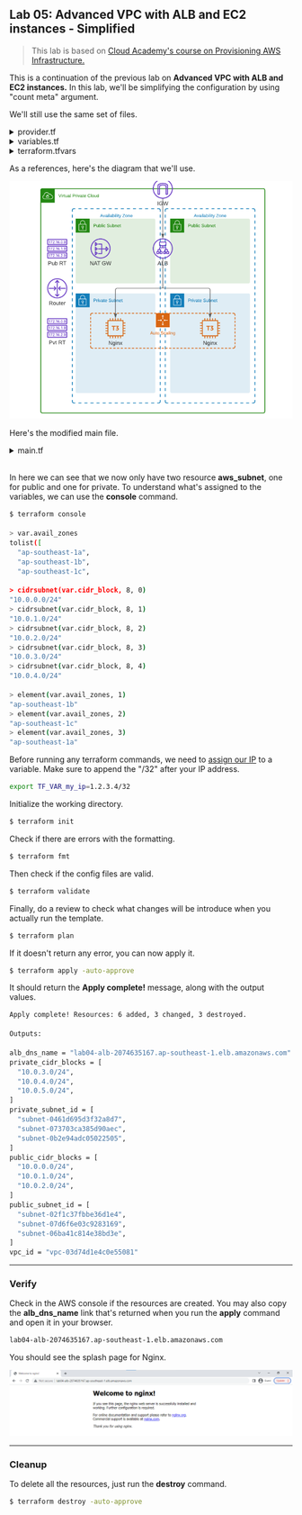 
## Lab 05: Advanced VPC with ALB and EC2 instances - Simplified

> This lab is based on [Cloud Academy's course on Provisioning AWS Infrastructure.](https://cloudacademy.com/course/terraform-provisioning-aws-infrastructure/course-introduction/?context_resource=lp&context_id=2377)

This is a continuation of the previous lab on **Advanced VPC with ALB and EC2 instances.** In this lab, we'll be simplifying the configuration by using "count meta" argument.

We'll still use the same set of files.

<details><summary> provider.tf </summary>
 
```bash
terraform {
  required_version = ">= 0.12"

  required_providers {
    aws = {
      source  = "hashicorp/aws"
      version = ">= 4.16.0"
    }
  }
}

provider "aws" {
  region                   = var.aws_region
  shared_credentials_files = var.my_credentials
  profile                  = var.my_profile
}

```
 
</details>

<details><summary> variables.tf </summary>
 
```bash
# Variables for setting up terraform

variable "aws_region" {
  description = "AWS region"
  type        = string
}

variable "my_credentials" {
  description = "Credentials to be used to connect to AWS"
  type        = list(string)
}

variable "my_profile" {
  description = "Profile to be used to connect to AWS"
  type        = string
}

variable "my_ip" {
  type = string
}

# Variables for creating the VPC and EC2 instances

variable "instance_type" {
  type = string
}

variable "avail_zones" {
  type = list(string)
}

variable "cidr_block" {
  type = string
}



```
 
</details>

<details><summary> terraform.tfvars </summary>

```bash
# Variables for setting up terraform
aws_region     = "ap-southeast-1"
my_credentials = ["/mnt/c/Users/Eden.Jose/.aws/credentials"]
my_profile     = "vscode-dev"

# Variables for creating the VPC and EC2 instances
avail_zones   = ["ap-southeast-1a", "ap-southeast-1b", "ap-southeast-1c"]
instance_type = "t3.micro"
cidr_block    = "10.0.0.0/16" 
```

</details>

As a references, here's the diagram that we'll use.

![](../Images/lab5diagram2.png)  

Here's the modified main file.

<details><summary> main.tf </summary>
 
```bash
# lab04_VPC_with_EC2_Nginx
#---------------------------------------------------------------------
# This terraform template deploys a VPC with 2 public subnets that has 
# a security group, an internet gateway, a NAT gateway, and an 
# Application loadbalancer. Traffic will be loadbalanced between the 
# EC2 instances in the autoscaling group. Finally, the instances are 
# bootstrapped with an NGINX webserver.
#---------------------------------------------------------------------

resource "aws_vpc" "lab04-vpc" {
  cidr_block           = var.cidr_block
  instance_tenancy     = "default"
  enable_dns_support   = "true"
  enable_dns_hostnames = "true"

  tags = {
    Name = "lab04-vpc"
  }
}

# Creates the public subnet 1 and 2
resource "aws_subnet" "lab04-public-subnet" {
  map_public_ip_on_launch = true
  vpc_id                  = aws_vpc.lab04-vpc.id
  count                   = length(var.avail_zones)
  cidr_block              = cidrsubnet(var.cidr_block, 8, count.index)
  availability_zone       = element(var.avail_zones, count.index)

  tags = {
    Name = "lab04-public-subnet-${element(var.avail_zones, count.index)}"
    Type = "Public"
  }
}

# Creates the private subnet 1 and 2
resource "aws_subnet" "lab04-private-subnet" {
  map_public_ip_on_launch = true
  vpc_id                  = aws_vpc.lab04-vpc.id
  count                   = length(var.avail_zones)
  cidr_block              = cidrsubnet(var.cidr_block, 8, count.index + length(var.avail_zones))
  availability_zone       = element(var.avail_zones, count.index)

  tags = {
    Name = "lab04-private-subnet-${element(var.avail_zones, count.index)}"
    Type = "Public"
  }
}

resource "aws_internet_gateway" "lab04-igw" {
  vpc_id = aws_vpc.lab04-vpc.id

  tags = {
    Name = "lab04-igw"
  }
}

# Create the Elastic IPs per availability zone
resource "aws_eip" "lab04-eip-nat" {
  count = length(var.avail_zones)
  vpc   = true
}

# Creates the NAT gateway - Public NAT.
# This creates a NAT gateway in each availability zone.
resource "aws_nat_gateway" "lab04-natgw" {
  count         = length(var.avail_zones)
  allocation_id = element(aws_eip.lab04-eip-nat.*.id, count.index)
  subnet_id     = element(aws_subnet.lab04-public-subnet.*.id, count.index)

  tags = {
    Name = "lab04-natgw-${element(var.avail_zones, count.index)}"
  }

  # To ensure proper ordering, it is recommended to add an 
  # explicit dependency on the Internet Gateway for the VPC.
  depends_on = [aws_internet_gateway.lab04-igw]
}

#========================================================================
# Creates the route table. One route table per AZ
# This is a public route table that routes to the IGW.
resource "aws_route_table" "lab04-rt-public" {
  vpc_id = aws_vpc.lab04-vpc.id

  route {
    cidr_block = "0.0.0.0/0"
    gateway_id = aws_internet_gateway.lab04-igw.id
  }

  tags = {
    Name = "lab04-rt-public"
  }
}

# Associates the route table to the public subnet
resource "aws_route_table_association" "lab04-route-assoc-public" {
  count          = length(var.avail_zones)
  subnet_id      = element(aws_subnet.lab04-public-subnet.*.id, count.index)
  route_table_id = aws_route_table.lab04-rt-public.id
}

#========================================================================
# This is a private route table that routes to the NAT-GW.
resource "aws_route_table" "lab04-rt-private" {
  vpc_id = aws_vpc.lab04-vpc.id
  count  = length(var.avail_zones)

  route {
    cidr_block = "0.0.0.0/0"
    gateway_id = element(aws_nat_gateway.lab04-natgw.*.id, count.index)
  }

  tags = {
    Name = "lab04-rt-private-${element(var.avail_zones, count.index)}"
  }
}

# Associates the route table to the subnets
resource "aws_route_table_association" "lab04-route-assoc-private" {
  count          = length(var.avail_zones)
  subnet_id      = element(aws_subnet.lab04-private-subnet.*.id, count.index)
  route_table_id = element(aws_route_table.lab04-rt-private.*.id, count.index)
}
#========================================================================

# Creates the security group for the autoscaling group of wenservers
# Note that the egress traffic is routed to the ALB.
# This can be seen on the cidr_blocks of the second ingress.
resource "aws_security_group" "lab04-secgroup-1" {
  name        = "lab04-secgroup-1"
  description = "Allow web server network traffic"
  vpc_id      = aws_vpc.lab04-vpc.id

  ingress {
    description = "SSH from my IP"
    from_port   = 22
    to_port     = 22
    protocol    = "tcp"
    cidr_blocks = [var.my_ip]
  }

  ingress {
    description = "HTTP from anywhere, through the ALB"
    from_port   = 80
    to_port     = 80
    protocol    = "tcp"
    cidr_blocks = [
      cidrsubnet(var.cidr_block, 8, 1),
      cidrsubnet(var.cidr_block, 8, 2)
    ]
  }

  egress {
    from_port   = 0
    to_port     = 0
    protocol    = "-1"
    cidr_blocks = ["0.0.0.0/0"]
  }

  tags = {
    Name = "lab04-secgroup-1"
  }
}

# Creates the security group for the ALB
# This allows inbound traffic from the internet and
# allows outbound traffic to go through only the webserber security group
resource "aws_security_group" "lab04-secgroup-2" {
  name        = "lab04-secgroup-2"
  description = "Allow ALB network traffic"
  vpc_id      = aws_vpc.lab04-vpc.id

  ingress {
    description = "HTTP from anywhere"
    from_port   = 80
    to_port     = 80
    protocol    = "tcp"
    cidr_blocks = ["0.0.0.0/0"]
  }

  egress {
    from_port       = 0
    to_port         = 0
    protocol        = "-1"
    security_groups = [aws_security_group.lab04-secgroup-1.id]
  }

  tags = {
    Name = "lab04-secgroup-1"
  }
}

# Launch template for the autoscaling group
# The "webserver.tpl" bootstraps the instances in the ASG wIth NGINX.
# This uses string interpolation to inject the current module path.
resource "aws_launch_template" "lab04-launchtemplate-webserver" {
  name = "lab04-launchtemplate-webserver"

  image_id               = data.aws_ami.lab04_ami.id
  instance_type          = var.instance_type
  key_name               = aws_key_pair.lab04-keypair.id
  vpc_security_group_ids = [aws_security_group.lab04-secgroup-1.id]

  tag_specifications {
    resource_type = "instance"

    tags = {
      Name = "lab04-webserver"
    }
  }
  user_data = filebase64("${path.module}/webserver.tpl")
}

# Creates the external-facing ALB.
resource "aws_lb" "lab04-alb" {
  name                       = "lab04-alb"
  internal                   = false
  load_balancer_type         = "application"
  security_groups            = [aws_security_group.lab04-secgroup-2.id]
  enable_deletion_protection = false
  subnets                    = aws_subnet.lab04-public-subnet.*.id

  tags = {
    Environment = "PRD"
  }
}

resource "aws_lb_target_group" "lab04-alb-target-group" {
  name     = "lab04-alb-target-group"
  port     = 80
  protocol = "HTTP"
  vpc_id   = aws_vpc.lab04-vpc.id
}

resource "aws_lb_listener" "lab04-alb-front_end" {
  load_balancer_arn = aws_lb.lab04-alb.arn
  port              = "80"
  protocol          = "HTTP"

  default_action {
    type             = "forward"
    target_group_arn = aws_lb_target_group.lab04-alb-target-group.arn
  }
}

# Forwards the route path to the target group
resource "aws_lb_listener_rule" "lab04-alb-listener-rule-1" {
  listener_arn = aws_lb_listener.lab04-alb-front_end.arn
  priority     = 100

  action {
    type             = "forward"
    target_group_arn = aws_lb_target_group.lab04-alb-target-group.arn
  }

  condition {
    path_pattern {
      values = ["/"]
    }
  }
}

# Creates the ASG of webserver instances.
resource "aws_autoscaling_group" "lab04-asg" {
  name                = "lab04-asg"
  desired_capacity    = 2
  max_size            = 5
  min_size            = 2
  vpc_zone_identifier = aws_subnet.lab04-private-subnet.*.id

  target_group_arns = [
    aws_lb_target_group.lab04-alb-target-group.arn
  ]

  launch_template {
    id      = aws_launch_template.lab04-launchtemplate-webserver.id
    version = "$Latest"
  }
}

# Imports the keypair
resource "aws_key_pair" "lab04-keypair" {
  key_name   = "lab04-keypair"
  public_key = file("~/.ssh/tf-keypair.pub")
}
```
 
</details>
</br>

In here we can see that we now only have two resource **aws_subnet**, one for public and one for private. To understand what's assigned to the variables, we can use the **console** command.

```bash
$ terraform console

> var.avail_zones
tolist([
  "ap-southeast-1a",
  "ap-southeast-1b",
  "ap-southeast-1c",

> cidrsubnet(var.cidr_block, 8, 0)
"10.0.0.0/24"
> cidrsubnet(var.cidr_block, 8, 1)
"10.0.1.0/24"
> cidrsubnet(var.cidr_block, 8, 2)
"10.0.2.0/24"
> cidrsubnet(var.cidr_block, 8, 3)
"10.0.3.0/24"
> cidrsubnet(var.cidr_block, 8, 4)
"10.0.4.0/24"

> element(var.avail_zones, 1)
"ap-southeast-1b"
> element(var.avail_zones, 2)
"ap-southeast-1c"
> element(var.avail_zones, 3)
"ap-southeast-1a"
```

Before running any terraform commands, we need to [assign our IP](https://whatismyipaddress.com/) to a variable. Make sure to append the "/32" after your IP address.

```bash
export TF_VAR_my_ip=1.2.3.4/32 
```

Initialize the working directory.

```bash
$ terraform init 
```

Check if there are errors with the formatting.

```bash
$ terraform fmt 
```

Then check if the config files are valid.

```bash
$ terraform validate 
```

Finally, do a review to check what changes will be introduce when you actually run the template.

```bash
$ terraform plan 
```

If it doesn't return any error, you can now apply it.

```bash
$ terraform apply -auto-approve 
```

It should return the **Apply complete!** message, along with the output values.

```bash
Apply complete! Resources: 6 added, 3 changed, 3 destroyed.

Outputs:

alb_dns_name = "lab04-alb-2074635167.ap-southeast-1.elb.amazonaws.com"
private_cidr_blocks = [
  "10.0.3.0/24",
  "10.0.4.0/24",
  "10.0.5.0/24",
]
private_subnet_id = [
  "subnet-0461d695d3f32a8d7",
  "subnet-073703ca385d90aec",
  "subnet-0b2e94adc05022505",
]
public_cidr_blocks = [
  "10.0.0.0/24",
  "10.0.1.0/24",
  "10.0.2.0/24",
]
public_subnet_id = [
  "subnet-02f1c37fbbe36d1e4",
  "subnet-07d6f6e03c9283169",
  "subnet-06ba41c814e38bd3e",
]
vpc_id = "vpc-03d74d1e4c0e55081"
```

----------------------------------------------

### Verify

Check in the AWS console if the resources are created.
You may also copy the **alb_dns_name** link that's returned when you run the **apply** command and open it in your browser.

```bash
lab04-alb-2074635167.ap-southeast-1.elb.amazonaws.com
```

You should see the splash page for Nginx.

![](../Images/lab5nginxwebpage.png)  

----------------------------------------------

### Cleanup

To delete all the resources, just run the **destroy** command.

```bash
$ terraform destroy -auto-approve 
```